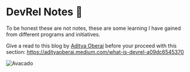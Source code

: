 # DevRel Notes 🥑

To be honest these are not notes, these are some learning I have gained from different programs and initiatives.

Give a read to this blog by [Aditya Oberai](https://twitter.com/adityaoberai1) before your proceed with this section: https://adityaoberai.medium.com/what-is-devrel-a09dc6545370

![Avacado](https://miro.medium.com/v2/resize:fit:1400/1*PJNVzWsNzYMcKvJH1pvUyw.png)